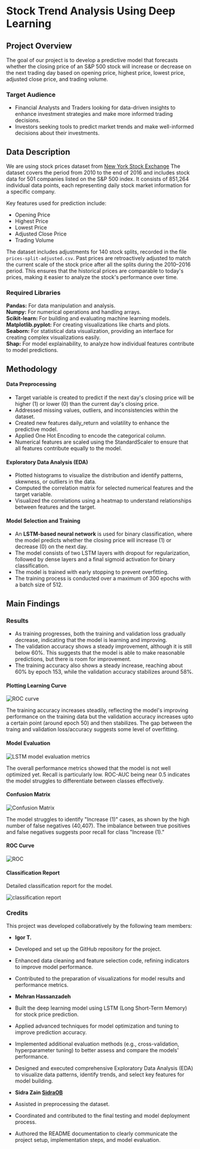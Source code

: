# Stock Trend Analysis Using Deep Learning

## Project Overview

The goal of our project is to develop a predictive model that forecasts whether the closing price of an S&P 500 stock will increase or decrease on the next trading day based on opening price, highest price, lowest price, adjusted close price, and trading volume.

### Target Audience

- Financial Analysts and Traders looking for data-driven insights to enhance investment strategies and make more informed trading decisions.
- Investors seeking tools to predict market trends and make well-informed decisions about their investments.

## Data Description

We are using stock prices dataset from [New York Stock Exchange](https://www.kaggle.com/datasets/dgawlik/nyse?resource=download&select=prices-split-adjusted.csv)
The dataset covers the period from 2010 to the end of 2016 and includes stock data for 501 companies listed on the S&P 500 index. It consists of 851,264 individual data points, each representing daily stock market information for a specific company.

Key features used for prediction include:

- Opening Price
- Highest Price
- Lowest Price
- Adjusted Close Price
- Trading Volume

The dataset includes adjustments for 140 stock splits, recorded in the file `prices-split-adjusted.csv`. Past prices are retroactively adjusted to match the current scale of the stock price after all the splits during the 2010–2016 period. This ensures that the historical prices are comparable to today's prices, making it easier to analyze the stock's performance over time.

### Required Libraries

**Pandas:** For data manipulation and analysis.  
**Numpy:** For numerical operations and handling arrays.  
**Scikit-learn:** For building and evaluating machine learning models.   
**Matplotlib.pyplot:** For creating visualizations like charts and plots.    
**Seaborn:** For statistical data visualization, providing an interface for creating complex visualizations easily.     
**Shap:** For model explainability, to analyze how individual features contribute to model predictions.     

## Methodology

#### Data Preprocessing

- Target variable is created to predict if the next day's closing price will be higher (1) or lower (0) than the current day's closing price.
- Addressed missing values, outliers, and inconsistencies within the dataset.
- Created new features daily_return and volatility to enhance the predictive model.
- Applied One Hot Encoding to encode the categorical column.
- Numerical features are scaled using the StandardScaler to ensure that all features contribute equally to the model.

#### Exploratory Data Analysis (EDA)

- Plotted histograms to visualize the distribution and identify patterns, skewness, or outliers in the data.
- Computed the correlation matrix for selected numerical features and the target variable.
- Visualized the correlations using a heatmap to understand relationships between features and the target.

#### Model Selection and Training

- An **LSTM-based neural network** is used for binary classification, where the model predicts whether the closing price will increase (1) or decrease (0) on the next day.
- The model consists of two LSTM layers with dropout for regularization, followed by dense layers and a final sigmoid activation for binary classification.
- The model is trained with early stopping to prevent overfitting. 
- The training process is conducted over a maximum of 300 epochs with a batch size of 512.

## Main Findings

### Results

- As training progresses, both the training and validation loss gradually decrease, indicating that the model is learning and improving.
- The validation accuracy shows a steady improvement, although it is still below 60%. This suggests that the model is able to make reasonable predictions, but there is room for improvement.
- The training accuracy also shows a steady increase, reaching about 60% by epoch 153, while the validation accuracy stabilizes around 58%.

#### Plotting Learning Curve

![ROC curve](https://github.com/user-attachments/assets/11ef17f3-d664-40bd-b47f-292043d3c596)

The training accuracy increases steadily, reflecting the model's improving performance on the training data but the validation accuracy increases upto a certain point (around epoch 50) and then stabilizes. The gap between the traing and validation loss/accuracy suggests some level of overfitting. 

#### Model Evaluation

![LSTM model evaluation metrics](https://github.com/user-attachments/assets/7e5d274e-35a8-44b4-92c4-643862073e50)

The overall performance metrics showed that the model is not well optimized yet. Recall is particularly low. ROC-AUC being near 0.5 indicates the model struggles to differentiate between classes effectively.

#### Confusion Matrix

![Confusion Matrix](https://github.com/user-attachments/assets/d7e59ca4-7cae-4017-be41-6a87c106fe78)

The model struggles to identify "Increase (1)" cases, as shown by the high number of false negatives (40,407).
The imbalance between true positives and false negatives suggests poor recall for class "Increase (1)."

#### ROC Curve

![ROC](https://github.com/user-attachments/assets/97a18251-fbb7-43aa-ac06-26c0b3b1d40c)

#### Classification Report

Detailed classification report for the model.

![classification report](https://github.com/user-attachments/assets/0607230b-8f35-4a29-8a19-2ea357b431fa)


### Credits
This project was developed collaboratively by the following team members:

- **Igor T.**

- Developed and set up the GitHub repository for the project.
- Enhanced data cleaning and feature selection code, refining indicators to improve model performance.
- Contributed to the preparation of visualizations for model results and performance metrics.

- **Mehran Hassanzadeh**

- Built the deep learning model using LSTM (Long Short-Term Memory) for stock price prediction.
- Applied advanced techniques for model optimization and tuning to improve prediction accuracy.
- Implemented additional evaluation methods (e.g., cross-validation, hyperparameter tuning) to better assess and compare the models' performance.
- Designed and executed comprehensive Exploratory Data Analysis (EDA) to visualize data patterns, identify trends, and select key features for model building.

- **Sidra Zain [SidraOB](https://github.com/SidraOB)**

- Assisted in preprocessing the dataset.
- Coordinated and contributed to the final testing and model deployment process.
- Authored the README documentation to clearly communicate the project setup, implementation steps, and model evaluation.
